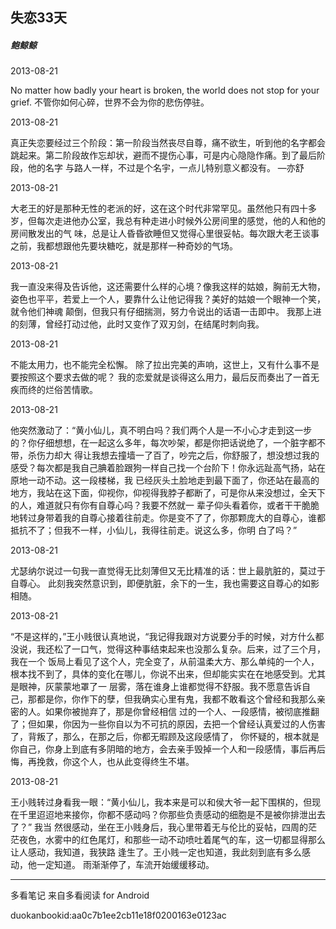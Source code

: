 ## 失恋33天

##### 鲍鲸鲸



2013-08-21

No matter how badly your heart is broken, the world does not stop for your
grief. 不管你如何心碎，世界不会为你的悲伤停驻。



2013-08-21

真正失恋要经过三个阶段：第一阶段当然丧尽自尊，痛不欲生，听到他的名字都会跳起来。第二阶段故作忘却状，避而不提伤心事，可是内心隐隐作痛。到了最后阶段，他的名字
与路人一样，不过是个名宇，一点儿特别意义都没有。 —亦舒



2013-08-21

大老王的好是那种无性的老派的好，这在这个时代非常罕见。虽然他只有四十多岁，但每次走进他办公室，我总有种走进小时候外公房间里的感觉，他的人和他的房间散发出的气
味，总是让人昏昏欲睡但又觉得心里很妥帖。每次跟大老王谈事之前，我都想跟他先要块糖吃，就是那样一种奇妙的气场。



2013-08-21

我一直没来得及告诉他，这还需要什么样的心境？像我这样的姑娘，胸前无大物，姿色也平平，若爱上一个人，要靠什么让他记得我？美好的姑娘一个眼神一个笑，就令他们神魂
颠倒，但我只有仔细揣测，努力令说出的话语一击即中。 我那上进的刻薄，曾经打动过他，此时又变作了双刃剑，在结尾时刺向我。



2013-08-21

不能太用力，也不能完全松懈。 除了拉出完美的声响，这世上，又有什么事不是要按照这个要求去做的呢？
我的恋爱就是谈得这么用力，最后反而奏出了一首无疾而终的烂俗苦情歌。



2013-08-21

他突然激动了：“黄小仙儿，真不明白吗？我们两个人是一不小心才走到这一步的？你仔细想想，在一起这么多年，每次吵架，都是你把话说绝了，一个脏字都不带，杀伤力却大
得让我想去撞墙一了百了，吵完之后，你舒服了，想没想过我的感受？每次都是我自己腆着脸跟狗一样自己找一个台阶下！你永远趾高气扬，站在原地一动不动。这一段楼梯，我
已经灰头土脸地走到最下面了，你还站在最高的地方，我站在这下面，仰视你，仰视得我脖子都断了，可是你从来没想过，全天下的人，难道就只有你有自尊心吗？我要不然就一
辈子仰头看着你，或者干干脆脆地转过身带着我的自尊心接着往前走。你是变不了了，你那颗庞大的自尊心，谁都抵抗不了；但我不一样，小仙儿，我得往前走。说这么多，你明
白了吗？”



2013-08-21

尤瑟纳尔说过一句我一直觉得无比刻薄但又无比精准的话：世上最肮脏的，莫过于自尊心。 此刻我突然意识到，即便肮脏，余下的一生，我也需要这自尊心的如影相随。



2013-08-21

“不是这样的，”王小贱很认真地说，“我记得我跟对方说要分手的时候，对方什么都没说，我还松了一口气，觉得这种事结束起来也没那么复杂。后来，过了三个月，我在一个
饭局上看见了这个人，完全变了，从前温柔大方、那么单纯的一个人，根本找不到了，具体的变化在哪儿，你说不出来，但却能实实在在地感受到。尤其是眼神，灰蒙蒙地罩了一
层雾，落在谁身上谁都觉得不舒服。我不愿意告诉自己，那都是你，你作下的孽，但我确实心里有鬼，我都不敢看这个曾经和我那么亲密的人。如果你被抛弃了，那是你曾经相信
过的一个人、一段感情，被彻底推翻了；但如果，你因为一些你自以为不可抗的原因，去把一个曾经认真爱过的人伤害了，背叛了，那么，在那之后，你都无暇顾及这段感情了，
你怀疑的，根本就是你自己，你身上到底有多阴暗的地方，会去亲手毁掉一个人和一段感情，事后再后悔，再挽救，你这个人，也从此变得终生不堪。



2013-08-21

王小贱转过身看我一眼：“黄小仙儿，我本来是可以和侯大爷一起下围棋的，但现在千里迢迢地来接你，你都不感动吗？你那些负责感动的细胞是不是被你排泄出去了？” 我当
然很感动，坐在王小贱身后，我心里带着无与伦比的妥帖，四周的茫茫夜色，水雾中的红色尾灯，和那些一动不动喷吐着尾气的车，这一切都显得那么让人感动，我知道，我狭路
逢生了。王小贱一定也知道，我此刻到底有多么感动，他一定知道。 雨渐渐停了，车流开始缓缓移动。

* * *

多看笔记 来自多看阅读 for Android

duokanbookid:aa0c7b1ee2cb11e18f0200163e0123ac

